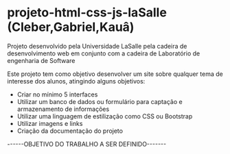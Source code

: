 # projeto-html-css-js-laSalle (Cleber,Gabriel,Kauâ)
Projeto desenvolvido pela Universidade LaSalle pela cadeira de desenvolvimento web em conjunto com a cadeira de Laboratório de engenharia de Software

Este projeto tem como objetivo desenvolver um site sobre qualquer tema de interesse dos alunos, atingindo alguns objetivos:
- Criar no mínimo 5 interfaces
- Utilizar um banco de dados ou formulário para captação e armazenamento de informações
- Utilizar uma linguagem de estilização como CSS ou Bootstrap
- Utilizar imagens e links
- Criação da documentação do projeto 


------OBJETIVO DO TRABALHO A SER DEFINIDO-------
